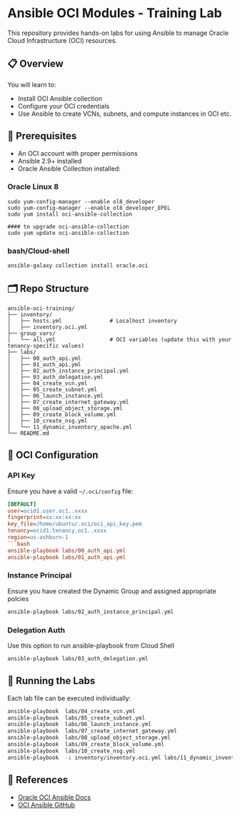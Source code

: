 # Ansible OCI Modules - Training Lab

This repository provides hands-on labs for using Ansible to manage Oracle Cloud Infrastructure (OCI) resources.

## 📋 Overview

You will learn to:
- Install OCI Ansible collection
- Configure your OCI credentials
- Use Ansible to create VCNs, subnets, and compute instances in OCI etc.

## 🧰 Prerequisites

- An OCI account with proper permissions
- Ansible 2.9+ installed
- Oracle Ansible Collection installed:


###  Oracle Linux 8
```
sudo yum-config-manager --enable ol8_developer
sudo yum-config-manager --enable ol8_developer_EPEL
sudo yum install oci-ansible-collection

#### to upgrade oci-ansible-collection
sudo yum update oci-ansible-collection
```

###  bash/Cloud-shell
```
ansible-galaxy collection install oracle.oci
```

## 🗂️ Repo Structure

```
ansible-oci-training/
├── inventory/
│   ├── hosts.yml               # Localhost inventory
│   ├── inventory.oci.yml
├── group_vars/
│   └── all.yml                 # OCI variables (update this with your tenancy-specific values)
├── labs/
│   ├── 00_auth_api.yml
│   ├── 01_auth_api.yml
│   ├── 02_auth_instance_principal.yml
│   ├── 03_auth_delegation.yml
│   ├── 04_create_vcn.yml
│   ├── 05_create_subnet.yml
│   ├── 06_launch_instance.yml
│   ├── 07_create_internet_gateway.yml
│   ├── 08_upload_object_storage.yml
│   ├── 09_create_block_volume.yml
│   ├── 10_create_nsg.yml
│   └── 11_dynamic_inventory_apache.yml
└── README.md
```

## 🔐 OCI Configuration

### API Key
Ensure you have a valid `~/.oci/config` file:
```ini
[DEFAULT]
user=ocid1.user.oc1..xxxx
fingerprint=xx:xx:xx:xx
key_file=/home/ubuntu/.oci/oci_api_key.pem
tenancy=ocid1.tenancy.oc1..xxxx
region=us-ashburn-1
```bash
ansible-playbook labs/00_auth_api.yml
ansible-playbook labs/01_auth_api.yml
```

### Instance Principal
Ensure you have created the Dynamic Group and assigned appropriate polcies
```bash
ansible-playbook labs/02_auth_instance_principal.yml
```

### Delegation Auth
Use this option to run ansible-playbook from Cloud Shell
```bash
ansible-playbook labs/03_auth_delegation.yml
```
## 🚀 Running the Labs

Each lab file can be executed individually:

```bash
ansible-playbook  labs/04_create_vcn.yml
ansible-playbook  labs/05_create_subnet.yml
ansible-playbook  labs/06_launch_instance.yml
ansible-playbook  labs/07_create_internet_gateway.yml
ansible-playbook  labs/08_upload_object_storage.yml
ansible-playbook  labs/09_create_block_volume.yml
ansible-playbook  labs/10_create_nsg.yml
ansible-playbook  -i inventory/inventory.oci.yml labs/11_dynamic_inventory_apache.yml 
```

## 📎 References

- [Oracle OCI Ansible Docs](https://docs.oracle.com/en-us/iaas/Content/API/SDKDocs/ansible.htm)
- [OCI Ansible GitHub](https://github.com/oracle/oci-ansible-collection)

